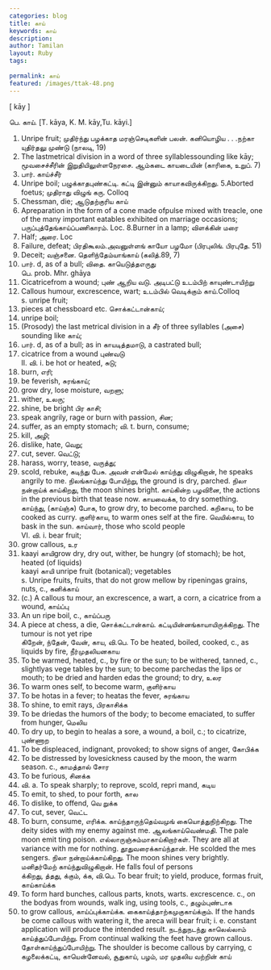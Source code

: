 ```yaml
---
categories: blog
title: காய்
keywords: காய்
description: 
author: Tamilan
layout: Ruby
tags: 
 
permalink: காய்
featured: /images/ttak-48.png
---
```

  
[ kāy ]  
  
பெ. காய். [T. kāya, K. M. kāy,Tu. kāyi.]  
1. Unripe fruit; முதிர்ந்து பழக்காத மரஞ்செடிகளின் பலன். கனியொழிய . . .நற்கா யுதிர்தலு முண்டு (நாலடி, 19)  
2. The lastmetrical division in a word of three syllablessounding like kāy; மூவசைச்சீரின் இறுதியிலுள்ளநேரசை. ஆம்கடை காயடையின் (காரிகை, உறுப். 7)  
3. பார். காய்ச்சீர்  
4. Unripe boil; பழுக்காதபுண்கட்டி. கட்டி இன்னும் காயாகவிருக்கிறது. 5.Aborted foetus; முதிராது விழுங் கரு. Colloq  
6. Chessman, die; ஆடுதற்குரிய காய்  
7. Apreparation in the form of a cone made ofpulse mixed with treacle, one of the many important eatables exhibited on marriage occasions; பருப்புத்தேங்காய்ப்பணிகாரம். Loc. 8.Burner in a lamp; விளக்கின் மரை  
9. Half; அரை. Loc  
10. Failure, defeat; பிரதிகூலம்.அவனுள்ளங் காயோ பழமோ (பிரபுலிங். பிரபுதே. 51)  
11. Deceit; வஞ்சனை. தெளிந்தேம்யாங்காய் (கலித்.89, 7)  
12. பார். d, as of a bull; விதை. காயெடுத்தஎருது  
பெ. prob. Mhr. ghāya  
1. Cicatricefrom a wound; புண் ஆறிய வடு. அடிபட்டு உடம்பிற் காயுண்டாயிற்று  
2. Callous humour, excrescence, wart; உடம்பில் வெடிக்கும் காய்.Colloq  
s. unripe fruit;  
2. pieces at chessboard etc. சொக்கட்டான்காய்;  
3. unripe boil;  
4. (Prosody) the last metrical division in a சீர் of three syllables (அசை) sounding like காய்;  
5. பார். d, as of a bull; as in காயடித்தமாடு, a castrated bull;  
6. cicatrice from a wound புண்வடு  
II. வி. i. be hot or heated, சுடு;  
2. burn, எரி;  
3. be feverish, சுரங்காய்;  
4. grow dry, lose moisture, வறளு;  
5. wither, உலரு;  
6. shine, be bright பிர காசி;  
7. speak angrily, rage or burn with passion, சின;  
8. suffer, as an empty stomach; வி. t. burn, consume;  
2. kill, அழி;  
3. dislike, hate, வெறு;  
4. cut, sever. வெட்டு;  
5. harass, worry, tease, வருத்து;  
6. scold, rebuke, கடிந்து பேசு. அவன் என்மேல் காய்ந்து விழுகிறான், he speaks angrily to me. நிலங்காய்ந்து போயிற்று, the ground is dry, parched. நிலா நன்றாய்க் காய்கிறது, the moon shines bright. காய்கின்ற பழவினை, the actions in the previous birth that tease now. காயவைக்க, to dry something. காய்ந்து, (காய்ஞ்சு) போக, to grow dry, to become parched. கறிகாய, to be cooked as curry. குளிர்காய, to warm ones self at the fire. வெயில்காய, to bask in the sun. காய்வார், those who scold people  
VI. வி. i. bear fruit;  
2. grow callous, உர  
2. kaayi காயிgrow dry, dry out, wither, be hungry (of stomach); be hot, heated (of liquids)  
kaayi காயி unripe fruit (botanical); vegetables  
s. Unripe fruits, fruits, that do not grow mellow by ripeningas grains, nuts, c., கனிக்காய்  
2. (c.) A callous tu mour, an excrescence, a wart, a corn, a cicatrice from a wound, காய்ப்பு  
3. An un ripe boil, c., காய்ப்பரு  
4. A piece at chess, a die, சொக்கட்டான்காய். கட்டியின்னங்காயாயிருக்கிறது. The tumour is not yet ripe  
கிறேன், ந்தேன், வேன், காய, வி.பெ. To be heated, boiled, cooked, c., as liquids by fire, நீர்முதலியனகாய  
2. To be warmed, heated, c., by fire or the sun; to be withered, tanned, c., slightlyas vege tables by the sun; to become parchedas the lips or mouth; to be dried and harden edas the ground; to dry, உலர  
3. To warm ones self, to become warm, குளிர்காய  
4. To be hotas in a fever; to heatas the fever, சுரங்காய  
5. To shine, to emit rays, பிரகாசிக்க  
6. To be driedas the humors of the body; to become emaciated, to suffer from hunger, மெலிய  
7. To dry up, to begin to healas a sore, a wound, a boil, c.; to cicatrize, புண்ணாற  
8. To be displeaced, indignant, provoked; to show signs of anger, கோபிக்க  
9. To be distressed by lovesickness caused by the moon, the warm season. c., காமத்தால் சோர  
1. To be furious, சினக்க  
11. வி. a. To speak sharply; to reprove, scold, repri mand, கடிய  
12. To emit, to shed, to pour forth, கால  
13. To dislike, to offend, வெ றுக்க  
14. To cut, sever, வெட்ட  
15. To burn, consume, எரிக்க. காய்ந்தாருந்தெய்வமுங் கையொத்துநிற்கிறது. The deity sides with my enemy against me. ஆலங்காய்வெண்மதி. The pale moon emit ting poison. எல்லாருஞ்சும்மாகாய்கிறார்கள். They are all at variance with me for nothing. தூதுவரைக்காய்ந்தான். He scolded the mes sengers. நிலா நன்றாய்க்காய்கிறது. The moon shines very brightly. மனிதர்மேற் காய்ந்துவிழுகிறான். He falls foul of persons  
க்கிறது, த்தது, க்கும், க்க, வி.பெ. To bear fruit; to yield, produce, formas fruit, காய்காய்க்க  
2. To form hard bunches, callous parts, knots, warts. excrescence. c., on the bodyas from wounds, walk ing, using tools, c., தழும்புண்டாக  
3. to grow callous, காய்ப்புக்காய்க்க. கைகாய்த்தாற்கமுகுகாய்க்கும். If the hands be come callous with watering it, the areca will bear fruit; i. e. constant application will produce the intended result. நடந்துநடந்து காலெல்லாம் காய்த்துப்போயிற்று. From continual walking the feet have grown callous. தோள்காய்ந்துப்போயிற்று. The shoulder is become callous by carrying, c  
கழலைக்கட்டி, காயென்னேவல், சூதுகாய், பழம், மர முதலிய வற்றின் காய்